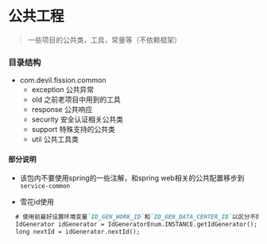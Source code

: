 # 公共工程

> 一些项目的公共类，工具，常量等（不依赖框架）

### 目录结构

- com.devil.fission.common
    - exception 公共异常
    - old 之前老项目中用到的工具
    - response 公共响应
    - security 安全认证相关公共类
    - support 特殊支持的公共类
    - util 公共工具类

#### 部分说明

- 该包内不要使用spring的一些注解，和spring web相关的公共配置移步到`service-common`

- 雪花id使用

```markdown
  # 使用前最好设置环境变量`ID_GEN_WORK_ID`和`ID_GEN_DATA_CENTER_ID`以区分不同机器,可避免id重复
  IdGenerator idGenerator = IdGeneratorEnum.INSTANCE.getIdGenerator();
  long nextId = idGenerator.nextId();
```